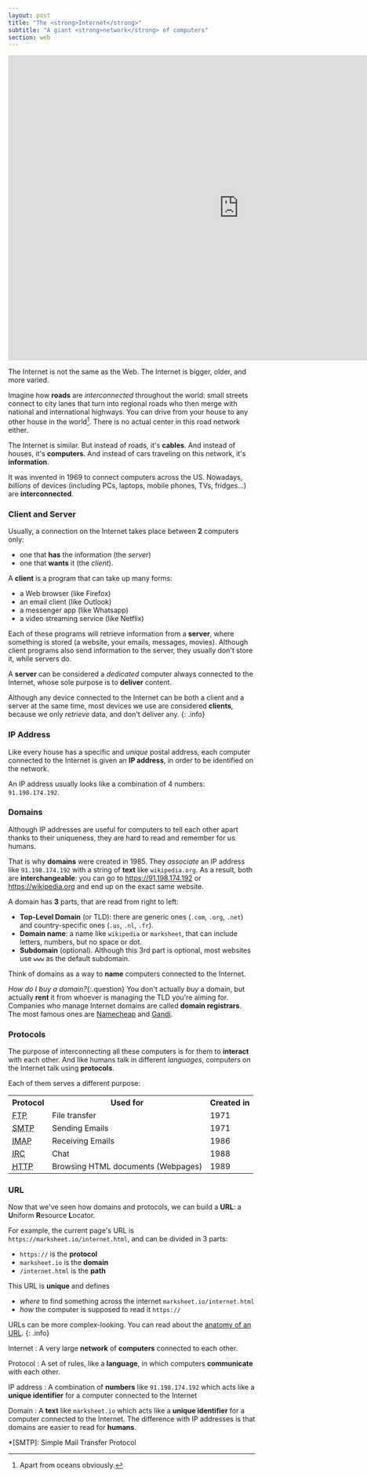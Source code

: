 ```yaml
---
layout: post
title: "The <strong>Internet</strong>"
subtitle: "A giant <strong>network</strong> of computers"
section: web
---
```


<iframe width="940" height="622" src="https://www.youtube.com/embed/LAw5emFvTBo" frameborder="0" allow="accelerometer; autoplay; encrypted-media; gyroscope; picture-in-picture" allowfullscreen></iframe>


The Internet is not the same as the Web. The Internet is bigger, older, and more varied.

Imagine how **roads** are _interconnected_ throughout the world: small streets connect to city lanes that turn into regional roads who then merge with national and international highways. You can drive from your house to any other house in the world[^1]. There is no actual center in this road network either.

The Internet is similar. But instead of roads, it's **cables**. And instead of houses, it's **computers**. And instead of cars traveling on this network, it's **information**.

It was invented in 1969 to connect computers across the US. Nowadays, _billions_ of devices (including PCs, laptops, mobile phones, TVs, fridges...) are **interconnected**.

### Client and Server

Usually, a connection on the Internet takes place between **2** computers only:

* one that **has** the information (the _server_)
* one that **wants** it (the _client_).

A **client** is a program that can take up many forms:

* a Web browser (like Firefox)
* an email client (like Outlook)
* a messenger app (like Whatsapp)
* a video streaming service (like Netflix)

Each of these programs will retrieve information from a **server**, where something is stored (a website, your emails, messages, movies). Although client programs also send information to the server, they usually don't store it, while servers do.

A **server** can be considered a _dedicated_ computer always connected to the Internet, whose sole purpose is to **deliver** content.

Although any device connected to the Internet can be both a client and a server at the same time, most devices we use are considered **clients**, because we only _retrieve_ data, and don't deliver any.
{: .info}

### IP Address

Like every house has a specific and _unique_ postal address, each computer connected to the Internet is given an **IP address**, in order to be identified on the network.

An IP address usually looks like a combination of 4 numbers: `91.198.174.192`.

### Domains

Although IP addresses are useful for computers to tell each other apart thanks to their uniqueness, they are hard to read and remember for us humans.

That is why **domains** were created in 1985. They _associate_ an IP address like `91.198.174.192` with a string of **text** like `wikipedia.org`. As a result, both are **interchangeable**: you can go to <https://91.198.174.192> or <https://wikipedia.org> and end up on the exact same website.

A domain has **3** parts, that are read from right to left:

* **Top-Level Domain** (or TLD): there are generic ones (`.com`, `.org`, `.net`) and country-specific ones (`.us`, `.nl`, `.fr`).
* **Domain name**: a name like `wikipedia` or `marksheet`, that can include letters, numbers, but no space or dot.
* **Subdomain** (optional). Although this 3rd part is optional, most websites use `www` as the default subdomain.

Think of domains as a way to **name** computers connected to the Internet.

_How do I buy a domain?_{:.question}
You don't actually _buy_ a domain, but actually **rent** it from whoever is managing the TLD you're aiming for.
Companies who manage Internet domains are called **domain registrars**. The most famous ones are [Namecheap](https://www.namecheap.com/) and [Gandi](https://www.gandi.net/).

### Protocols

The purpose of interconnecting all these computers is for them to **interact** with each other. And like humans talk in different _languages_, computers on the Internet talk using **protocols**.

Each of them serves a different purpose:

<div class="table">
  <table>
    <tr>
      <th>Protocol</th>
      <th>Used for</th>
      <th>Created in</th>
    </tr>
    <tr>
      <td>
        <abbr title="File Transfer Protocol">FTP</abbr>
      </td>
      <td>File transfer</td>
      <td>1971</td>
    </tr>
    <tr>
      <td>
        <abbr title="Simple Mail Transfer Protocol">SMTP</abbr>
      </td>
      <td>Sending Emails</td>
      <td>1971</td>
    </tr>
    <tr>
      <td>
        <abbr title="Internet Message Access Protocol">IMAP</abbr>
      </td>
      <td>Receiving Emails</td>
      <td>1986</td>
    </tr>
    <tr>
      <td>
        <abbr title="Internet Relay Chat">IRC</abbr>
      </td>
      <td>Chat</td>
      <td>1988</td>
    </tr>
    <tr>
      <td>
        <abbr title="HyperText Transfer Protocol">HTTP</abbr>
      </td>
      <td>Browsing HTML documents (Webpages)</td>
      <td>1989</td>
    </tr>
  </table>
</div>

### URL

Now that we've seen how domains and protocols, we can build a **URL**: a **U**niform **R**esource **L**ocator.

For example, the current page's URL is `https://marksheet.io/internet.html`, and can be divided in 3 parts:

* `https://` is the **protocol**
* `marksheet.io` is the **domain**
* `/internet.html` is the **path**

This URL is **unique** and defines

* _where_ to find something across the internet `marksheet.io/internet.html`
* _how_ the computer is supposed to read it `https://`

URLs can be more complex-looking. You can read about the [anatomy of an URL](https://doepud.co.uk/blog/anatomy-of-a-url).
{: .info}

Internet
: A very large **network** of **computers** connected to each other.

Protocol
: A set of rules, like a **language**, in which computers **communicate** with each other.

IP address
: A combination of **numbers** like `91.198.174.192` which acts like a **unique identifier** for a computer connected to the Internet

Domain
: A **text** like `marksheet.io` which acts like a **unique identifier** for a computer connected to the Internet.
The difference with IP addresses is that domains are easier to read for **humans**.

[^1]: Apart from oceans obviously.

*[SMTP]: Simple Mail Transfer Protocol
